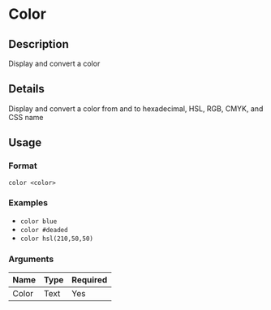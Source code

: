 # Color

## Description

Display and convert a color

## Details

Display and convert a color from and to hexadecimal, HSL, RGB, CMYK, and CSS name

## Usage

### Format

`color <color>`

### Examples

* `color blue`
* `color #deaded`
* `color hsl(210,50,50)`

### Arguments

| Name  | Type  | Required |
| ----- | ----- | -------- |
| Color | Text  | Yes      |
